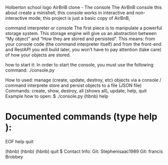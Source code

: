 Holberton school logo
AirBnB clone - The console
The AirBnB console this about create a minishell, this console works in interactive and non-interactive mode; this project is just a basic copy of AirBnB,

command interpreter or console
The first piece is to manipulate a powerful storage system. This storage engine will give us an abstraction between “My object” and “How they are stored and persisted”. This means: from your console code (the command interpreter itself) and from the front-end and RestAPI you will build later, you won’t have to pay attention (take care) of how your objects are stored.

how to start it:
In order to start the console, you must use the following command: ./console.py

How to used:
manage (create, update, destroy, etc) objects via a console / command interprete
store and persist objects to a file (JSON file)
Commands: create, show, destroy, all (shows all), update, help, quit
Example how to open:
$ ./console.py
(hbnb) help

Documented commands (type help <topic>):
========================================
EOF  help  quit

(hbnb) 
(hbnb) 
(hbnb) quit
$
Contact Info:
Git: Stephenisaac1989
Git: francis Brobbey
